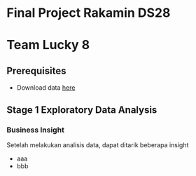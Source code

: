 # Final Project Rakamin DS28
# Team Lucky 8

## Prerequisites

* Download data [here](https://www.kaggle.com/datasets/rodsaldanha/arketing-campaign)

## Stage 1 Exploratory Data Analysis

### Business Insight

Setelah melakukan analisis data, dapat ditarik beberapa insight

* aaa
* bbb